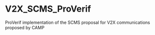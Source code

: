 # V2X_SCMS_ProVerif
ProVerif implementation of the SCMS proposal for V2X communications proposed by CAMP
